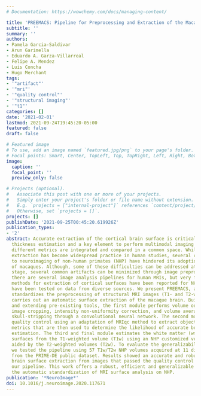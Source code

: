 ```yaml
---
# Documentation: https://wowchemy.com/docs/managing-content/

title: 'PREEMACS: Pipeline for Preprocessing and Extraction of the Macaque Brain Surface'
subtitle: ''
summary: ''
authors:
- Pamela Garcia-Saldivar
- Arun Garimella
- Eduardo A. Garza-Villarreal
- Felipe A. Mendez
- Luis Concha
- Hugo Merchant
tags:
- '"artifact"'
- '"mri"'
- '"quality control"'
- '"structural imaging"'
- '"t1"'
categories: []
date: '2021-02-01'
lastmod: 2021-09-24T19:45:20-05:00
featured: false
draft: false

# Featured image
# To use, add an image named `featured.jpg/png` to your page's folder.
# Focal points: Smart, Center, TopLeft, Top, TopRight, Left, Right, BottomLeft, Bottom, BottomRight.
image:
  caption: ''
  focal_point: ''
  preview_only: false

# Projects (optional).
#   Associate this post with one or more of your projects.
#   Simply enter your project's folder or file name without extension.
#   E.g. `projects = ["internal-project"]` references `content/project/deep-learning/index.md`.
#   Otherwise, set `projects = []`.
projects: []
publishDate: '2021-09-25T00:45:20.619926Z'
publication_types:
- '2'
abstract: Accurate extraction of the cortical brain surface is critical for cortical
  thickness estimation and a key element to perform multimodal imaging analysis, where
  different metrics are integrated and compared in a common space. While brain surface
  extraction has become widespread practice in human studies, several challenges unique
  to neuroimaging of non-human primates (NHP) have hindered its adoption for the study
  of macaques. Although, some of these difficulties can be addressed at the acquisition
  stage, several common artifacts can be minimized through image preprocessing. Likewise,
  there are several image analysis pipelines for human MRIs, but very few automated
  methods for extraction of cortical surfaces have been reported for NHPs and none
  have been tested on data from diverse sources. We present PREEMACS, a pipeline that
  standardizes the preprocessing of structural MRI images (T1- and T2-weighted) and
  carries out an automatic surface extraction of the macaque brain. Building upon
  and extending pre-existing tools, the first module performs volume orientation,
  image cropping, intensity non-uniformity correction, and volume averaging, before
  skull-stripping through a convolutional neural network. The second module performs
  quality control using an adaptation of MRIqc method to extract objective quality
  metrics that are then used to determine the likelihood of accurate brain surface
  estimation. The third and final module estimates the white matter (wm) and pial
  surfaces from the T1-weighted volume (T1w) using an NHP customized version of FreeSurfer
  aided by the T2-weighted volumes (T2w). To evaluate the generalizability of PREEMACS,
  we tested the pipeline using 57 T1w/T2w NHP volumes acquired at 11 different sites
  from the PRIME-DE public dataset. Results showed an accurate and robust automatic
  brain surface extraction from images that passed the quality control segment of
  our pipeline. This work offers a robust, efficient and generalizable pipeline for
  the automatic standardization of MRI surface analysis on NHP.
publication: '*NeuroImage*'
doi: 10.1016/j.neuroimage.2020.117671
---
```


